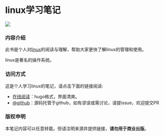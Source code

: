 # linux学习笔记

![](introduction/images/logo.png)

### 内容介绍

此书是个人对[linux](https://www.linux.org/)的阅读与理解，帮助大家更快了解linux的管理和使用。

linux是著名的操作系统。

### 访问方式

这是个人学习linux的笔记，请点击下面的链接阅读:

- [在线阅读](https://eiuapp.github.io/linux-hugo/)：hugo格式，界面清爽。
- [@github](https://github.com/eiuapp/linux-hugo/)：源码托管于github，如有谬误或需讨论，请提issue，欢迎提交PR

### 版权申明

本笔记内容可以任意转载，但请注明来源并提供链接，**请勿用于商业出版**。


